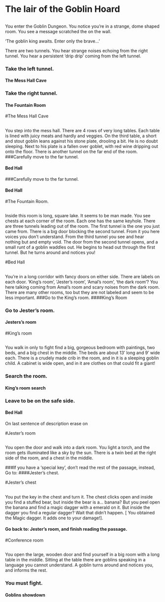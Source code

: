 # The lair of the Goblin Hoard

##
You enter the Goblin Dungeon. You notice you’re in a strange, dome shaped room. You see a message scratched the on the wall.

‘The goblin king awaits. Enter only the brave...’

There are two tunnels. You hear strange noises echoing from the right tunnel. You hear a persistent ‘drip drip’ coming from the left tunnel.
### Take the left tunnel.
#### The Mess Hall Cave
### Take the right tunnel.
#### The Fountain Room



#The Mess Hall Cave 

##
You step into the mess hall. There are 4 rows of very long tables. Each table is lined with juicy meats and hardly and veggies. On the third table, a short and stout goblin leans against his stone plate, drooling a bit. He is no doubt sleeping. Next to his plate is a fallen over goblet, with red wine dripping out onto the floor. There is another tunnel on the far end of the room. 
###Carefully move to the far tunnel.
#### Bed Hall
###Carefully move to the far tunnel.
#### Bed Hall



#The Fountain Room.

##
Inside this room is long, square lake. It seems to be man made. You see chests at each corner of the room. Each one has the same keyhole. There are three tunnels leading out of the room. The first tunnel is the one you just came from. There is a big door blocking the second tunnel. From it you here voices you don’t understand. From the third tunnel you see and hear nothing but and empty void. The door from the second tunnel opens, and a small runt of a goblin waddles out. He begins to head out through the first tunnel. But he turns around and notices you! 



#Bed Hall 

##
You’re in a long corridor with fancy doors on either side.
There are labels on each door. 
‘King’s room’, ‘Jester’s room’, ‘Amal’s room’, ‘the dark room’? You here talking coming from Amal’s room and scary noises from the dark room.
There are many other rooms, too but they are not labeled and seem to be less important.
###Go to the King’s room.
####King’s Room
### Go to Jester’s room.
#### Jesters’s room


#King’s room

##
You walk in only to fight find a big, gorgeous bedroom with paintings, two beds, and a big chest in the middle. The beds are about 13’ long and 9’ wide each. There is a crudely made crib in the room, and in it is a sleeping goblin child. A cabinet is wide open, and in it are clothes on that could fit a giant!
### Search the room.
#### King’s room search
### Leave to be on the safe side.
#### Bed Hall
On last sentence of description erase on

#Jester’s room

##
You open the door and walk into a dark room. You light a torch, and the room gets illuminated like a sky by the sun. There is a twin bed at the right side of the room, and a chest in the middle.

###If you have a ‘special key’, don’t read the rest of the passage, instead, Go to:
####Jester’s chest.


#Jester’s chest

## 
You put the key in the chest and turn it. The chest clicks open and inside you find a stuffed bear, but inside the bear is a... banana? But you peel open the banana and find a magic dagger with a emerald on it. But inside the dagger you find a regular dagger? Wait that didn’t happen. 
[ You obtained the Magic dagger. It adds one to your damage!]. 

#### Go back to: Jester’s room, and finish reading the passage.

#Conference room

##
You open the large, wooden door and find yourself in a big room with a long table in the middle. Sitting at the table there are goblins speaking in a language you cannot understand. A goblin turns around and notices you, and informs the rest. 

### You must fight. 
#### Goblins showdown